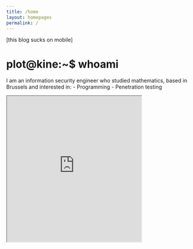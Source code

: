 ```yaml
---
title: /home
layout: homepages
permalink: /
---
```


<!-- <h1>Welcome to my blog!</h1> -->

<p>[this blog sucks on mobile]</p>

<h1>plot@kine:~$ whoami</h1>

<p>I am an information security engineer who studied mathematics, based in Brussels and interested in:
- Programming
- Penetration testing</p>

<p><iframe src="https://editor.p5js.org/Plotkine/present/kmFef9ExW" width="360px" height="390px" frameBorder="1" title="gameOfLife"></iframe></p>
